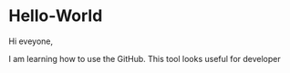 # Hello-World

Hi eveyone,

I am learning how to use the GitHub. This tool looks useful for developer
